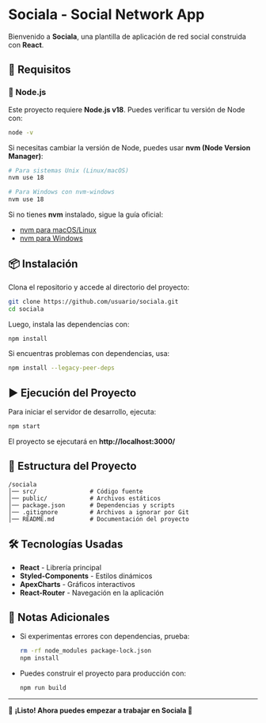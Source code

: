 # Sociala - Social Network App

Bienvenido a **Sociala**, una plantilla de aplicación de red social construida con **React**.

## 🚀 Requisitos

### 📌 Node.js
Este proyecto requiere **Node.js v18**. Puedes verificar tu versión de Node con:
```sh
node -v
```

Si necesitas cambiar la versión de Node, puedes usar **nvm (Node Version Manager)**:
```sh
# Para sistemas Unix (Linux/macOS)
nvm use 18

# Para Windows con nvm-windows
nvm use 18
```

Si no tienes **nvm** instalado, sigue la guía oficial:
- [nvm para macOS/Linux](https://github.com/nvm-sh/nvm)
- [nvm para Windows](https://github.com/coreybutler/nvm-windows)

## 📦 Instalación

Clona el repositorio y accede al directorio del proyecto:
```sh
git clone https://github.com/usuario/sociala.git
cd sociala
```

Luego, instala las dependencias con:
```sh
npm install
```
Si encuentras problemas con dependencias, usa:
```sh
npm install --legacy-peer-deps
```

## ▶️ Ejecución del Proyecto
Para iniciar el servidor de desarrollo, ejecuta:
```sh
npm start
```
El proyecto se ejecutará en **http://localhost:3000/**

## 📁 Estructura del Proyecto
```
/sociala
│── src/               # Código fuente
│── public/            # Archivos estáticos
│── package.json       # Dependencias y scripts
│── .gitignore         # Archivos a ignorar por Git
│── README.md          # Documentación del proyecto
```

## 🛠 Tecnologías Usadas
- **React** - Librería principal
- **Styled-Components** - Estilos dinámicos
- **ApexCharts** - Gráficos interactivos
- **React-Router** - Navegación en la aplicación

## 📌 Notas Adicionales
- Si experimentas errores con dependencias, prueba:
  ```sh
  rm -rf node_modules package-lock.json
  npm install
  ```
- Puedes construir el proyecto para producción con:
  ```sh
  npm run build
  ```

---

📌 **¡Listo! Ahora puedes empezar a trabajar en Sociala 🚀**

